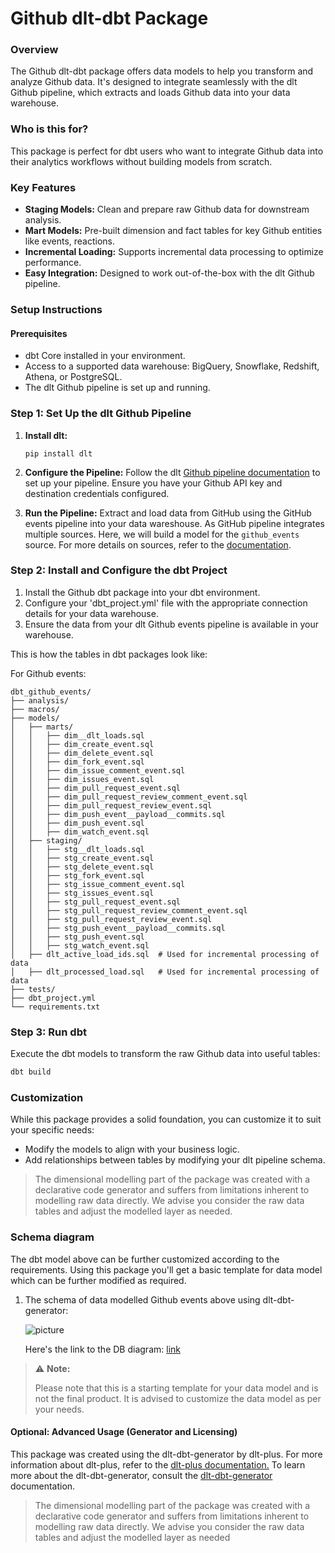 # Github dlt-dbt Package

### Overview
The Github dlt-dbt package offers data models to help you transform and analyze Github data. It's designed to integrate seamlessly with the dlt Github pipeline, which extracts and loads Github data into your data warehouse.

### Who is this for?
This package is perfect for dbt users who want to integrate Github data into their analytics workflows without building models from scratch.


### Key Features
- **Staging Models:** Clean and prepare raw Github data for downstream analysis.
- **Mart Models:** Pre-built dimension and fact tables for key Github entities like events, reactions.
- **Incremental Loading:** Supports incremental data processing to optimize performance.
- **Easy Integration:** Designed to work out-of-the-box with the dlt Github pipeline.

### Setup Instructions

#### Prerequisites
- dbt Core installed in your environment.
- Access to a supported data warehouse: BigQuery, Snowflake, Redshift, Athena, or PostgreSQL.
- The dlt Github pipeline is set up and running.

### Step 1: Set Up the dlt Github Pipeline
1. **Install dlt:**
   ``` 
   pip install dlt
   ```
2. **Configure the Pipeline:**
   Follow the dlt [Github pipeline documentation](https://dlthub.com/docs/dlt-ecosystem/verified-sources/github) to set up your pipeline. Ensure you have your Github API key and destination credentials configured.

3. **Run the Pipeline:**
   Extract and load data from GitHub using the GitHub events pipeline into your data wareshouse. As GitHub pipeline integrates multiple sources. Here, we will build a model for the `github_events` source. For more details on sources, refer to the [documentation](https://dlthub.com/docs/general-usage/source).

### Step 2: Install and Configure the dbt Project

1. Install the Github dbt package into your dbt environment.
2. Configure your 'dbt_project.yml' file with the appropriate connection details for your data warehouse.
3. Ensure the data from your dlt Github events pipeline is available in your warehouse. 

This is how the tables in dbt packages look like:

For Github events:

```text
dbt_github_events/
├── analysis/
├── macros/
├── models/
│   ├── marts/
│   │   ├── dim__dlt_loads.sql
│   │   ├── dim_create_event.sql
│   │   ├── dim_delete_event.sql
│   │   ├── dim_fork_event.sql
│   │   ├── dim_issue_comment_event.sql
│   │   ├── dim_issues_event.sql
│   │   ├── dim_pull_request_event.sql
│   │   ├── dim_pull_request_review_comment_event.sql
│   │   ├── dim_pull_request_review_event.sql
│   │   ├── dim_push_event__payload__commits.sql
│   │   ├── dim_push_event.sql
│   │   ├── dim_watch_event.sql
│   ├── staging/
│   │   ├── stg__dlt_loads.sql
│   │   ├── stg_create_event.sql
│   │   ├── stg_delete_event.sql
│   │   ├── stg_fork_event.sql
│   │   ├── stg_issue_comment_event.sql
│   │   ├── stg_issues_event.sql
│   │   ├── stg_pull_request_event.sql
│   │   ├── stg_pull_request_review_comment_event.sql
│   │   ├── stg_pull_request_review_event.sql
│   │   ├── stg_push_event__payload__commits.sql
│   │   ├── stg_push_event.sql
│   │   ├── stg_watch_event.sql
│   ├── dlt_active_load_ids.sql  # Used for incremental processing of data
│   ├── dlt_processed_load.sql   # Used for incremental processing of data
├── tests/
├── dbt_project.yml
└── requirements.txt
```

### Step 3: Run dbt
Execute the dbt models to transform the raw Github data into useful tables:

```sh
dbt build
```

### Customization
While this package provides a solid foundation, you can customize it to suit your specific needs:

- Modify the models to align with your business logic.
- Add relationships between tables by modifying your dlt pipeline schema.

> The dimensional modelling part of the package was created with a declarative code generator and suffers from 
> limitations inherent to modelling raw data directly. We advise you consider the raw data tables and adjust 
> the modelled layer as needed.

### Schema diagram
The dbt model above can be further customized according to the requirements. Using this package you'll get a basic template
for data model which can be further modified as required.

1. The schema of data modelled Github events above using dlt-dbt-generator:
    
   ![picture](https://storage.googleapis.com/dlt-blog-images/github_events_dlt_dbt_v0.1.0.png)

   Here's the link to the DB diagram: [link](https://dbdiagram.io/d/github_events_dlt_dbt_v0-1-0-67a1d258263d6cf9a0f47e0e)

> ⚠️ **Note:**
> 
> Please note that this is a starting template for your data model and is not the final product. It is advised to customize the data model as per your needs.


#### Optional: Advanced Usage (Generator and Licensing)

This package was created using the dlt-dbt-generator by dlt-plus. For more information about dlt-plus, refer to the 
[dlt-plus documentation.](https://dlt-plus.netlify.app/docs/plus/intro/) To learn more about the dlt-dbt-generator, 
consult the [dlt-dbt-generator](https://dlthub.com/blog/dbt-gen) documentation.

> The dimensional modelling part of the package was created with a declarative code generator and suffers from 
> limitations inherent to modelling raw data directly. We advise you consider the raw data tables and adjust 
> the modelled layer as needed
